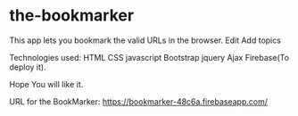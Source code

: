 # the-bookmarker
This app lets you bookmark the valid URLs in the browser. Edit Add topics


Technologies used: HTML CSS javascript Bootstrap jquery Ajax Firebase(To deploy it).

Hope You will like it.

URL for the BookMarker: https://bookmarker-48c6a.firebaseapp.com/
